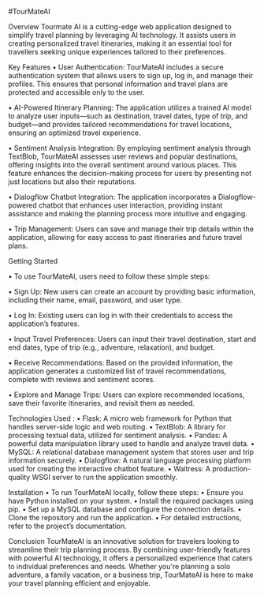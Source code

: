 #TourMateAI

Overview
Tourmate AI is a cutting-edge web application designed to simplify travel planning by leveraging AI technology. It assists users in creating personalized travel itineraries, making it an essential tool for travellers seeking unique experiences tailored to their preferences.

Key Features
•	User Authentication: TourMateAI includes a secure authentication system that allows users to sign up, log in, and manage their profiles. This ensures that personal information and travel plans are protected and accessible only to the user.

•	AI-Powered Itinerary Planning: The application utilizes a trained AI model to analyze user inputs—such as destination, travel dates, type of trip, and budget—and provides tailored recommendations for travel locations, ensuring an optimized travel experience.

•	Sentiment Analysis Integration: By employing sentiment analysis through TextBlob, TourMateAI assesses user reviews and popular destinations, offering insights into the overall sentiment around various places. This feature enhances the decision-making process for users by presenting not just locations but also their reputations.

•	Dialogflow Chatbot Integration: The application incorporates a Dialogflow-powered chatbot that enhances user interaction, providing instant assistance and making the planning process more intuitive and engaging.

•	Trip Management: Users can save and manage their trip details within the application, allowing for easy access to past itineraries and future travel plans.


Getting Started

•	To use TourMateAI, users need to follow these simple steps:

•	Sign Up: New users can create an account by providing basic information, including their name, email, password, and user type.

•	Log In: Existing users can log in with their credentials to access the application’s features.

•	Input Travel Preferences: Users can input their travel destination, start and end dates, type of trip (e.g., adventure, relaxation), and budget.

•	Receive Recommendations: Based on the provided information, the application generates a customized list of travel recommendations, complete with reviews and sentiment scores.

•	Explore and Manage Trips: Users can explore recommended locations, save their favorite itineraries, and revisit them as needed.

Technologies Used :
•	Flask: A micro web framework for Python that handles server-side logic and web routing.
•	TextBlob: A library for processing textual data, utilized for sentiment analysis.
•	Pandas: A powerful data manipulation library used to handle and analyze travel data.
•	MySQL: A relational database management system that stores user and trip information securely.
•	Dialogflow: A natural language processing platform used for creating the interactive chatbot feature.
•	Waitress: A production-quality WSGI server to run the application smoothly.

Installation
•	To run TourMateAI locally, follow these steps:
•	Ensure you have Python installed on your system.
•	Install the required packages using pip.
•	Set up a MySQL database and configure the connection details.
•	Clone the repository and run the application.
•	For detailed instructions, refer to the project’s documentation.

Conclusion
TourMateAI is an innovative solution for travelers looking to streamline their trip planning process. By combining user-friendly features with powerful AI technology, it offers a personalized experience that caters to individual preferences and needs. Whether you're planning a solo adventure, a family vacation, or a business trip, TourMateAI is here to make your travel planning efficient and enjoyable.


